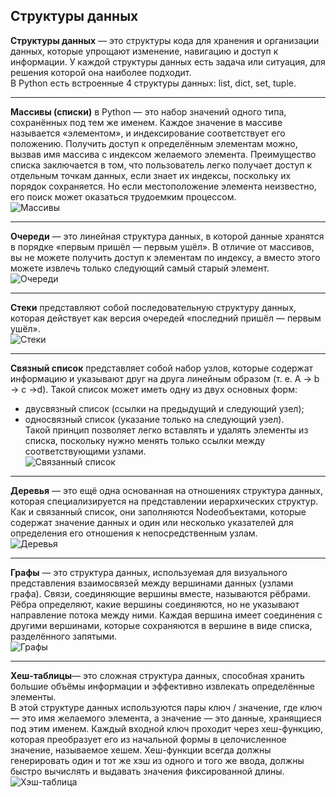 ## Cтруктуры данных  
**Структуры данных** — это структуры кода для хранения и организации данных, которые упрощают изменение, навигацию и доступ к информации.
У каждой структуры данных есть задача или ситуация, для решения которой она наиболее подходит.   
В Python есть встроенные 4 структуры данных: list, dict, set, tuple.  
____
**Массивы (списки)** в Python — это набор значений одного типа, сохранённых под тем же именем.
Каждое значение в массиве называется «элементом», и индексирование соответствует его положению. 
Получить доступ к определённым элементам можно, вызвав имя массива с индексом желаемого элемента.
Преимущество списка заключается в том, что пользователь легко получает доступ к отдельным точкам данных, 
если знает их индексы, поскольку их порядок сохраняется. Но если местоположение элемента неизвестно, его поиск может оказаться трудоемким процессом.    
![Массивы](https://s3-us-west-2.amazonaws.com/secure.notion-static.com/7705280d-ffec-465d-a21e-ff171ef86506/ice_screenshot_20230307-161230.png)  
____
**Очереди** — это линейная структура данных, в которой данные хранятся в порядке «первым пришёл — первым ушёл».
В отличие от массивов, вы не можете получить доступ к элементам по индексу, а вместо этого можете извлечь только следующий самый старый элемент.    
![Очереди](https://s3-us-west-2.amazonaws.com/secure.notion-static.com/61ab3176-7821-404e-83cb-0cdce6b02850/ice_screenshot_20230307-163450.png) 
____
**Стеки** представляют собой последовательную структуру данных, которая действует как версия очередей «последний пришёл — первым ушёл».  
![Стеки](https://s3-us-west-2.amazonaws.com/secure.notion-static.com/2ef66ac0-9060-4f19-830e-a8c341a1d10f/ice_screenshot_20230307-163639.png)  
____
**Связный список** представляет собой набор узлов, которые содержат информацию и указывают друг на друга линейным образом (т. е. A -> b -> c ->d). 
Такой список может иметь одну из двух основных форм:  
- двусвязный список (ссылки на предыдущий и следующий узел);  
- односвязный список (указание только на следующий узел).  
Такой принцип позволяет легко вставлять и удалять элементы из списка, поскольку нужно менять только ссылки между соответствующими узлами.  
![Связанный список](https://s3-us-west-2.amazonaws.com/secure.notion-static.com/f7e46990-610e-4e3d-b0dd-f3692a288c46/ice_screenshot_20230307-163826.png)  
____
**Деревья** — это ещё одна основанная на отношениях структура данных, которая специализируется на представлении иерархических структур. 
Как и связанный список, они заполняются Nodeобъектами, которые содержат значение данных и один или несколько указателей для определения
его отношения к непосредственным узлам.  
![Деревья](https://s3-us-west-2.amazonaws.com/secure.notion-static.com/3cc829d5-a824-464f-b656-3d5292341488/ice_screenshot_20230307-161507.png)  
____
**Графы** — это структура данных, используемая для визуального представления взаимосвязей между вершинами данных (узлами графа). 
Связи, соединяющие вершины вместе, называются рёбрами.
Рёбра определяют, какие вершины соединяются, но не указывают направление потока между ними. 
Каждая вершина имеет соединения с другими вершинами, которые сохраняются в вершине в виде списка, разделённого запятыми.  
![Графы](https://s3-us-west-2.amazonaws.com/secure.notion-static.com/845c28e2-a865-416b-b1b1-4c45429bae7e/ice_screenshot_20230307-164009.png)  
____
**Хеш-таблицы**— это сложная структура данных, способная хранить большие объёмы информации и эффективно извлекать определённые элементы.  
В этой структуре данных используются пары ключ / значение, где ключ — это имя желаемого элемента, а значение — это данные, хранящиеся под этим именем.
Каждый входной ключ проходит через хеш-функцию, которая преобразует его из начальной формы в целочисленное значение, 
называемое хешем. Хеш-функции всегда должны генерировать один и тот же хэш из одного и того же ввода, 
должны быстро вычислять и выдавать значения фиксированной длины.  
![Хэш-таблица](https://s3-us-west-2.amazonaws.com/secure.notion-static.com/e3d68583-1da8-4096-afa2-dda157749044/ice_screenshot_20230307-164107.png)  
